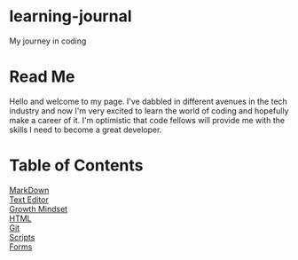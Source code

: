 # learning-journal
My journey in coding

# Read Me  
Hello and welcome to my page. I've dabbled in different avenues in the tech industry and now I'm very excited to learn the world of coding and hopefully make a career of it. I'm optimistic that code fellows will provide me with the skills I need to become a great developer. 

# Table of Contents

[MarkDown](markdown.md)  
[Text Editor](textEditor.md)    
[Growth Mindset](growth-mindset.md)  
[HTML](html.md)  
[Git](Git.md)  
[Scripts](scripts.md)  
[Forms](forms.md)







